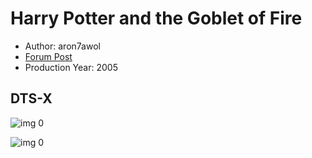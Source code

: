 # Harry Potter and the Goblet of Fire

* Author: aron7awol
* [Forum Post](https://www.avsforum.com/threads/bass-eq-for-filtered-movies.2995212/post-56875998)
* Production Year: 2005

## DTS-X

![img 0](https://i.imgur.com/7C3pori.jpg)

![img 0](https://i.imgur.com/zlsgslt.png)

